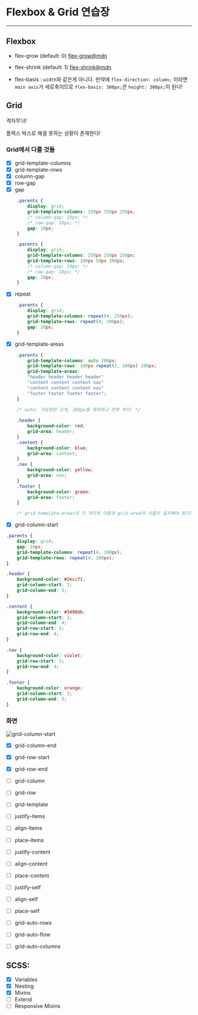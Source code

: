 # Flexbox & Grid 연습장

---

## Flexbox

- flex-grow (default: 0)
[flex-grow@mdn](https://developer.mozilla.org/ko/docs/Web/CSS/flex-grow)
- flex-shrink (default: 1)
[flex-shrink@mdn](https://developer.mozilla.org/ko/docs/Web/CSS/flex-shrink)

- flex-basis : `width`와 같은게 아니다. 만약에 `flex-direction: column;` 이라면 `main axis`가 세로축이므로 `flex-basis: 300px;`은 `height: 300px;`이 된다!


## Grid

격자무늬!

플렉스 박스로 해결 못하는 상황이 존재한다!

### Grid에서 다룰 것들

- [x] grid-template-columns
- [x] grid-template-rows
- [x] column-gap
- [x] row-gap
- [x] gap
```css
    .parents {
        display: grid;
        grid-template-columns: 250px 250px 250px;
        /* column-gap: 10px; */
        /* row-gap: 10px; */
        gap: 10px;
    }
```
```css
    .parents {
        display: grid;
        grid-template-columns: 250px 250px 250px;
        grid-template-rows: 100px 50px 300px;
        /* column-gap: 10px; */
        /* row-gap: 10px; */
        gap: 10px;
    }
```
- [x] repeat
```css
    .parents {
        display: grid;
        grid-template-columns: repeat(4, 250px);
        grid-template-rows: repeat(4, 200px);
        gap: 10px;
    }
```
- [x] grid-template-areas
```css
    .parents {
        grid-template-columns: auto 200px; 
        grid-template-rows: 100px repeat(2, 200px) 100px;
        grid-template-areas:
        "header header header header"
        "content content content nav"
        "content content content nav"
        "footer footer footer footer";
    }
    
    /* auto: 가능한한 크게, 200px를 제외하고 전부 차지! */

    .header {
        background-color: red;
        grid-area: header;
    }
    .content {
        background-color: blue;
        grid-area: content;
    }
    .nav {
        background-color: yellow;
        grid-area: nav;
    }
    .footer {
        background-color: green;
        grid-area: footer;
    }

    /* grid-template-areas의 각 격자의 이름과 grid-area의 이름이 일치해야 된다! */
```
- [x] grid-column-start
```css
.parents {
    display: grid;
    gap: 10px;
    grid-template-columns: repeat(4, 100px);
    grid-template-rows: repeat(4, 100px);
}

.header {
    background-color: #2ecc71;
    grid-column-start: 1;
    grid-column-end: 5;
}

.content {
    background-color: #3498db;
    grid-column-start: 1;
    grid-column-end: 4;
    grid-row-start: 2;
    grid-row-end: 4;
}

.nav {
    background-color: violet;
    grid-row-start: 2;
    grid-row-end: 4;
}

.footer {
    background-color: orange;
    grid-column-start: 1;
    grid-column-end: 5;
}
```

### 화면
![grid-column-start](https://user-images.githubusercontent.com/63832678/183285900-7d40d4cc-571b-461c-acb8-9329f081b931.png)
- [x] grid-column-end
- [x] grid-row-start
- [x] grid-row-end
- [ ] grid-column
- [ ] grid-row
- [ ] grid-template
- [ ] justify-items
- [ ] align-items
- [ ] place-items
- [ ] justify-content
- [ ] align-content
- [ ] place-content
- [ ] justify-self
- [ ] align-self
- [ ] place-self
- [ ] grid-auto-rows
- [ ] grid-auto-flow
- [ ] grid-auto-columns


## SCSS:

- [x] Variables
- [x] Nesting
- [x] Mixins
- [ ] Extend
- [ ] Responsive Mixins
